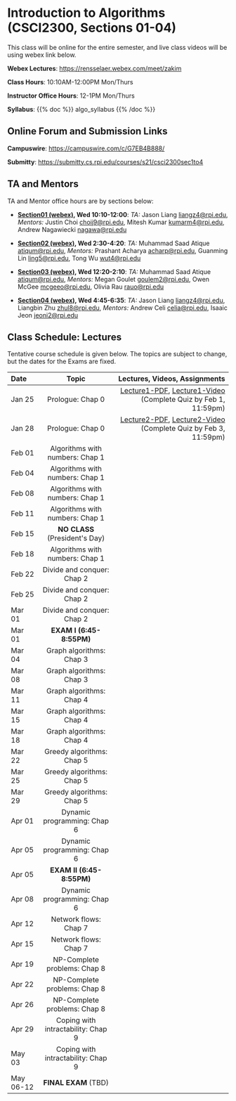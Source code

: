 <!--
.. title: CSCI2300 Introduction to Algorithms
.. slug: algorithms
.. date: 2021-01-22 14:48:31 UTC-04:00
.. tags: 
.. category: 
.. link: 
.. description: 
.. has_math: True
.. type: text
-->

# Introduction to Algorithms (CSCI2300, Sections 01-04)

This class will be online for the entire semester, and live class videos
will be using webex link below.

**Webex Lectures**: <https://rensselaer.webex.com/meet/zakim>

**Class Hours**: 10:10AM-12:00PM Mon/Thurs

**Instructor Office Hours**: 12-1PM Mon/Thurs 

**Syllabus**: {{% doc %}} algo_syllabus {{% /doc %}}


## Online Forum and Submission Links

**Campuswire**: <https://campuswire.com/c/G7EB4B888/>

**Submitty**: <https://submitty.cs.rpi.edu/courses/s21/csci2300sec1to4>

## TA and Mentors

TA and Mentor office hours are by sections below:

- **[Section01 (webex)](https://rensselaer.webex.com/rensselaer/j.php?MTID=mdfc723d28beb8ba1637893f56046efb7), Wed 10:10-12:00**: *TA:* Jason Liang <liangz4@rpi.edu>, *Mentors:* Justin Choi
    <choij9@rpi.edu>, Mitesh Kumar <kumarm4@rpi.edu>, Andrew Nagawiecki
    <nagawa@rpi.edu>

- **[Section02 (webex)](https://rensselaer.webex.com/rensselaer/j.php?MTID=m568961fec2fc51e8bd0c887d7d1477e4), Wed 2:30-4:20**: *TA:* Muhammad Saad Atique <atiqum@rpi.edu>, *Mentors:* Prashant Acharya
    <acharp@rpi.edu>, Guanming Lin <ling5@rpi.edu>, Tong Wu <wut4@rpi.edu>

- **[Section03 (webex)](https://rensselaer.webex.com/rensselaer/j.php?MTID=m1d8bcc42623fcb6c3925ec136aa039e1), Wed 12:20-2:10**: *TA:* Muhammad Saad Atique <atiqum@rpi.edu>, *Mentors:* Megan Goulet
    <goulem2@rpi.edu>, Owen McGee <mcgeeo@rpi.edu>, Olivia Rau <rauo@rpi.edu>

- **[Section04 (webex)](https://rensselaer.webex.com/rensselaer/j.php?MTID=m9a028a73e9b7a74deb6f6c63676703da), Wed 4:45-6:35**: *TA:* Jason Liang <liangz4@rpi.edu>,
    Liangbin Zhu <zhul8@rpi.edu>, *Mentors:* Andrew Celi <celia@rpi.edu>, Isaaic Jeon
    <jeoni2@rpi.edu>



Class Schedule: Lectures 
-------------------------

Tentative course schedule is given below. The topics are subject to
change, but the dates for the Exams are fixed.

| Date | Topic | Lectures, Videos, Assignments |
| :--- | :----: | ---: |
| Jan 25 | Prologue: Chap 0 | [Lecture1-PDF](http://www.cs.rpi.edu/~zaki/CS2300/pdf/lecture1-1-25-21.pdf), [Lecture1-Video](http://www.cs.rpi.edu/~zaki/CS2300/videos/lecture1-1-25-21/lecture1-1-25-21.html) (Complete Quiz by Feb 1, 11:59pm) |
| Jan 28 | Prologue: Chap 0 | [Lecture2-PDF](http://www.cs.rpi.edu/~zaki/CS2300/pdf/Lecture2-1-28-21.pdf), [Lecture2-Video](http://www.cs.rpi.edu/~zaki/CS2300/videos/lecture2-1-28-21/lecture2-1-28-21.html) (Complete Quiz by Feb 3, 11:59pm)|
| Feb 01 | Algorithms with numbers: Chap 1 | |
| Feb 04 | Algorithms with numbers: Chap 1 | |
| Feb 08 | Algorithms with numbers: Chap 1 | |
| Feb 11 | Algorithms with numbers: Chap 1 | |
| Feb 15 | **NO CLASS** (President's Day) | |
| Feb 18 | Algorithms with numbers: Chap 1 | |
| Feb 22 | Divide and conquer: Chap 2 | |
| Feb 25 | Divide and conquer: Chap 2 | |
| Mar 01 | Divide and conquer: Chap 2 | |
| Mar 01 | **EXAM I (6:45-8:55PM)** | |
| Mar 04 | Graph algorithms: Chap 3 | |
| Mar 08 | Graph algorithms: Chap 3 | |
| Mar 11 | Graph algorithms: Chap 4 | |
| Mar 15 | Graph algorithms: Chap 4 | |
| Mar 18 | Graph algorithms: Chap 4 | |
| Mar 22 | Greedy algorithms: Chap 5 | |
| Mar 25 | Greedy algorithms: Chap 5 | |
| Mar 29 | Greedy algorithms: Chap 5 | |
| Apr 01 | Dynamic programming: Chap 6 | |
| Apr 05 | Dynamic programming: Chap 6 | |
| Apr 05 | **EXAM II (6:45-8:55PM)** | |
| Apr 08 | Dynamic programming: Chap 6 | |
| Apr 12 | Network flows: Chap 7 | |
| Apr 15 | Network flows: Chap 7 | |
| Apr 19 | NP-Complete problems: Chap 8 | |
| Apr 22 | NP-Complete problems: Chap 8 | |
| Apr 26 | NP-Complete problems: Chap 8 | |
| Apr 29 | Coping with intractability: Chap 9 | |
| May 03 | Coping with intractability: Chap 9 | |
| May 06-12 | **FINAL EXAM** (TBD) | |



